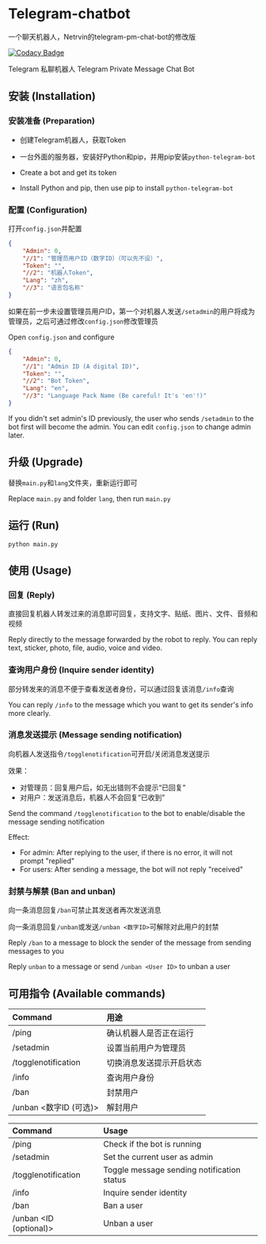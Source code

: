 # Telegram-chatbot
一个聊天机器人，Netrvin的telegram-pm-chat-bot的修改版

[![Codacy Badge](https://api.codacy.com/project/badge/Grade/ecee7fc9ba4f4ddba39c2fe8ce539d2a)](https://app.codacy.com/app/131/telegram-pm-chat-bot?utm_source=github.com&utm_medium=referral&utm_content=Netrvin/telegram-pm-chat-bot&utm_campaign=Badge_Grade_Dashboard)

Telegram 私聊机器人
Telegram Private Message Chat Bot

## 安装 (Installation)

### 安装准备 (Preparation)
* 创建Telegram机器人，获取Token
* 一台外面的服务器，安装好Python和pip，并用pip安装`python-telegram-bot`

* Create a bot and get its token
* Install Python and pip, then use pip to install `python-telegram-bot`

### 配置 (Configuration)
打开`config.json`并配置
```json
{
    "Admin": 0,
    "//1": "管理员用户ID（数字ID）（可以先不设）",
    "Token": "",
    "//2": "机器人Token",
    "Lang": "zh",
    "//3": "语言包名称"
}
```
如果在前一步未设置管理员用户ID，第一个对机器人发送`/setadmin`的用户将成为管理员，之后可通过修改`config.json`修改管理员

Open `config.json` and configure
```json
{
    "Admin": 0,
    "//1": "Admin ID (A digital ID)",
    "Token": "",
    "//2": "Bot Token",
    "Lang": "en",
    "//3": "Language Pack Name (Be careful! It's 'en'!)"
}
```
If you didn't set admin's ID previously, the user who sends `/setadmin` to the bot first will become the admin. You can edit `config.json` to change admin later.

## 升级 (Upgrade)
替换`main.py`和`lang`文件夹，重新运行即可

Replace `main.py` and folder `lang`, then run `main.py`

## 运行 (Run)
```
python main.py
```

## 使用 (Usage)

### 回复 (Reply)
直接回复机器人转发过来的消息即可回复，支持文字、贴纸、图片、文件、音频和视频

Reply directly to the message forwarded by the robot to reply. You can reply text, sticker, photo, file, audio, voice and video.

### 查询用户身份 (Inquire sender identity)
部分转发来的消息不便于查看发送者身份，可以通过回复该消息`/info`查询

You can reply `/info` to the message which you want to get its sender's info more clearly.

### 消息发送提示 (Message sending notification)
向机器人发送指令`/togglenotification`可开启/关闭消息发送提示

效果：
* 对管理员：回复用户后，如无出错则不会提示“已回复”
* 对用户：发送消息后，机器人不会回复“已收到”

Send the command `/togglenotification` to the bot to enable/disable the message sending notification

Effect:
* For admin: After replying to the user, if there is no error, it will not prompt "replied"
* For users: After sending a message, the bot will not reply "received"

### 封禁与解禁 (Ban and unban)
向一条消息回复`/ban`可禁止其发送者再次发送消息

向一条消息回复`/unban`或发送`/unban <数字ID>`可解除对此用户的封禁

Reply `/ban` to a message to block the sender of the message from sending messages to you

Reply `unban` to a message or send `/unban <User ID>` to unban a user

## 可用指令 (Available commands)
| Command                   | 用途                   |
| :---                      | :---                   |
| /ping                     | 确认机器人是否正在运行   |
| /setadmin                 | 设置当前用户为管理员     |
| /togglenotification       | 切换消息发送提示开启状态 |
| /info                     | 查询用户身份            |
| /ban                      | 封禁用户                |
| /unban <数字ID (可选)>     | 解封用户                |

| Command                | Usage                                      |
| :---                   | :---                                       |
| /ping                  | Check if the bot is running                |
| /setadmin              | Set the current user as admin              |
| /togglenotification    | Toggle message sending notification status |
| /info                  | Inquire sender identity                    |
| /ban                   | Ban a user                                 |
| /unban <ID (optional)> | Unban a user                               |
